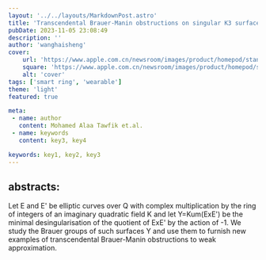 ```yaml
---
layout: '../../layouts/MarkdownPost.astro'
title: 'Transcendental Brauer-Manin obstructions on singular K3 surfaces'
pubDate: 2023-11-05 23:08:49
description: ''
author: 'wanghaisheng'
cover:
    url: 'https://www.apple.com.cn/newsroom/images/product/homepod/standard/Apple-HomePod-hero-230118_big.jpg.large_2x.jpg'
    square: 'https://www.apple.com.cn/newsroom/images/product/homepod/standard/Apple-HomePod-hero-230118_big.jpg.large_2x.jpg'
    alt: 'cover'
tags: ['smart ring', 'wearable'] 
theme: 'light'
featured: true

meta:
 - name: author
   content: Mohamed Alaa Tawfik et.al.
 - name: keywords
   content: key3, key4

keywords: key1, key2, key3
---
```


## abstracts:
Let E and E' be elliptic curves over Q with complex multiplication by the ring of integers of an imaginary quadratic field K and let Y=Kum(ExE') be the minimal desingularisation of the quotient of ExE' by the action of -1. We study the Brauer groups of such surfaces Y and use them to furnish new examples of transcendental Brauer-Manin obstructions to weak approximation.

